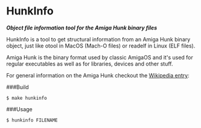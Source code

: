 # HunkInfo
***Object file information tool for the Amiga Hunk binary files***

HunkInfo is a tool to get structural information from an Amiga Hunk binary object, just like otool in MacOS (Mach-O files) or readelf in Linux (ELF files).

Amiga Hunk is the binary format used by classic AmigaOS and it's used for regular executables as well as for libraries, devices and other stuff.

For general information on the Amiga Hunk checkout the [Wikipedia entry](https://en.wikipedia.org/wiki/Amiga_Hunk):

###Build

	$ make hunkinfo

###Usage

	$ hunkinfo FILENAME
